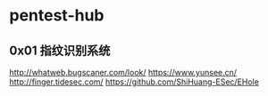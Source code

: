 # pentest-hub

## 0x01 指纹识别系统
http://whatweb.bugscaner.com/look/
https://www.yunsee.cn/
http://finger.tidesec.com/
https://github.com/ShiHuang-ESec/EHole
